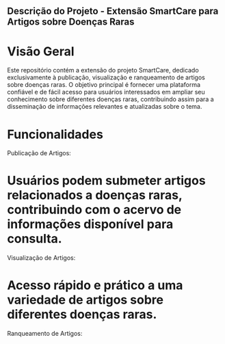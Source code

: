 ## Descrição do Projeto - Extensão SmartCare para Artigos sobre Doenças Raras
# Visão Geral
Este repositório contém a extensão do projeto SmartCare, dedicado exclusivamente à publicação, visualização e ranqueamento de artigos sobre doenças raras. O objetivo principal é fornecer uma plataforma confiável e de fácil acesso para usuários interessados em ampliar seu conhecimento sobre diferentes doenças raras, contribuindo assim para a disseminação de informações relevantes e atualizadas sobre o tema.

# Funcionalidades
Publicação de Artigos:

# Usuários podem submeter artigos relacionados a doenças raras, contribuindo com o acervo de informações disponível para consulta.
Visualização de Artigos:

# Acesso rápido e prático a uma variedade de artigos sobre diferentes doenças raras.
Ranqueamento de Artigos:

